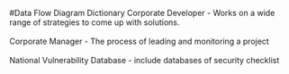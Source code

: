 #Data Flow Diagram Dictionary
Corporate Developer - Works on a wide range of strategies to come up with solutions.<br/>
<br/>
Corporate Manager - The process of leading and monitoring a project<br/>
<br/>
National Vulnerability Database - include databases of security checklist<br/>
<br/>
